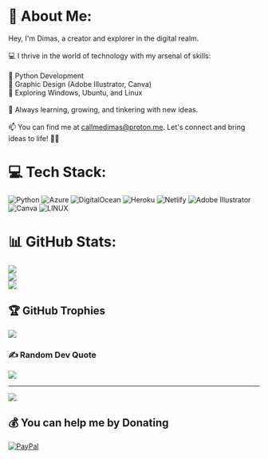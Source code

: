 # 💫 About Me:
Hey, I'm Dimas, a creator and explorer in the digital realm.<br><br>💻 I thrive in the world of technology with my arsenal of skills:<br><br>🐍 Python Development<br>🎨 Graphic Design (Adobe Illustrator, Canva)<br>🔧 Exploring Windows, Ubuntu, and Linux<br><br>🌱 Always learning, growing, and tinkering with new ideas.<br><br>📫 You can find me at callmedimas@proton.me. Let's connect and bring ideas to life! 🚀🎨


# 💻 Tech Stack:
![Python](https://img.shields.io/badge/python-3670A0?style=flat&logo=python&logoColor=ffdd54) ![Azure](https://img.shields.io/badge/azure-%230072C6.svg?style=flat&logo=azure-devops&logoColor=white) ![DigitalOcean](https://img.shields.io/badge/DigitalOcean-%230167ff.svg?style=flat&logo=digitalOcean&logoColor=white) ![Heroku](https://img.shields.io/badge/heroku-%23430098.svg?style=flat&logo=heroku&logoColor=white) ![Netlify](https://img.shields.io/badge/netlify-%23000000.svg?style=flat&logo=netlify&logoColor=#00C7B7) ![Adobe Illustrator](https://img.shields.io/badge/adobeillustrator-%23FF9A00.svg?style=flat&logo=adobeillustrator&logoColor=white) ![Canva](https://img.shields.io/badge/Canva-%2300C4CC.svg?style=flat&logo=Canva&logoColor=white) ![LINUX](https://img.shields.io/badge/Linux-FCC624?style=flat&logo=linux&logoColor=black)
# 📊 GitHub Stats:
![](https://github-readme-stats.vercel.app/api?username=CallMeDimas&theme=gruvbox&hide_border=false&include_all_commits=false&count_private=false)<br/>
![](https://github-readme-streak-stats.herokuapp.com/?user=CallMeDimas&theme=gruvbox&hide_border=false)<br/>
![](https://github-readme-stats.vercel.app/api/top-langs/?username=CallMeDimas&theme=gruvbox&hide_border=false&include_all_commits=false&count_private=false&layout=compact)

## 🏆 GitHub Trophies
![](https://github-profile-trophy.vercel.app/?username=CallMeDimas&theme=gruvbox&no-frame=false&no-bg=true&margin-w=4)

### ✍️ Random Dev Quote
![](https://quotes-github-readme.vercel.app/api?type=horizontal&theme=gruvbox)

---
[![](https://visitcount.itsvg.in/api?id=CallMeDimas&label=Profile%20Views&color=2&icon=3&pretty=true)](https://visitcount.itsvg.in)

  ## 💰 You can help me by Donating
  [![PayPal](https://img.shields.io/badge/PayPal-00457C?style=for-the-badge&logo=paypal&logoColor=white)](https://paypal.me/CallMeDimas) 

  
<!-- Proudly created with GPRM ( https://gprm.itsvg.in ) -->
